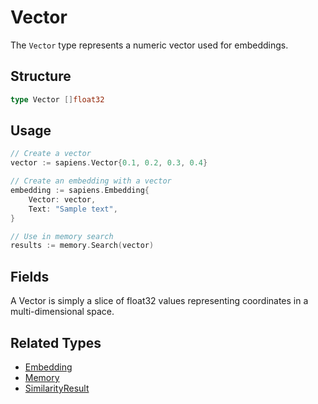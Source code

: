 # Vector

The `Vector` type represents a numeric vector used for embeddings.

## Structure

```go
type Vector []float32
```

## Usage

```go
// Create a vector
vector := sapiens.Vector{0.1, 0.2, 0.3, 0.4}

// Create an embedding with a vector
embedding := sapiens.Embedding{
    Vector: vector,
    Text: "Sample text",
}

// Use in memory search
results := memory.Search(vector)
```

## Fields

A Vector is simply a slice of float32 values representing coordinates in a multi-dimensional space.

## Related Types

- [Embedding](embedding.md)
- [Memory](memory.md)
- [SimilarityResult](similarity-result.md)
